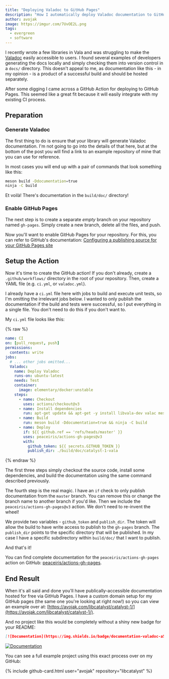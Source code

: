 ```yaml
---
title: "Deploying Valadoc to GitHub Pages"
description: "How I automatically deploy Valadoc documentation to GitHub Pages"
author: avojak
image: https://imgur.com/7UvOE2L.png
tags:
  - evergreen
  - software
---
```


I recently wrote a few libraries in Vala and was struggling to make the [Valadoc](https://wiki.gnome.org/Projects/Valadoc)
easily accessible to users. I found several examples of developers generating the docs locally and simply checking them
into version control in a `docs/` directory. This doesn't appeal to me, as documentation like this - in my opinion - is a 
product of a successful build and should be hosted separately.

After some digging I came across a GitHub Action for deploying to GitHub Pages. This seemed like a great fit because it will
easily integrate with my existing CI process.

## Preparation

### Generate Valadoc

The first thing to do is ensure that your library will generate Valadoc documentation. I'm not going to go into the details
of that here, but at the bottom of the post you will find a link to an example repository of mine that you can use for
reference.

In most cases you will end up with a pair of commands that look something like this:

```bash
meson build -Ddocumentation=true
ninja -C build
```

Et voilà! There's documentation in the `build/doc/` directory!

### Enable GitHub Pages

The next step is to create a separate *empty* branch on your repository named `gh-pages`. Simply create a new
branch, delete all the files, and push.

Now you'll want to enable GitHub Pages for your repository. For this, you can refer to GitHub's documentation: [Configuring a publishing source for your GitHub Pages site](https://docs.github.com/en/pages/getting-started-with-github-pages/configuring-a-publishing-source-for-your-github-pages-site)

## Setup the Action

Now it's time to create the GitHub action! If you don't already, create a `.github/workflows/` directory in the root of
your repository. Then, create a YAML file (e.g. `ci.yml`, or `valadoc.yml`).

I already have a `ci.yml` file here with jobs to build and execute unit tests, so I'm omitting the irrelevant jobs below. I wanted
to only publish the documentation if the build and tests were successful, so I put everything in a single file. You don't need
to do this if you don't want to.

My `ci.yml` file looks like this:

{% raw %}
```yaml
name: CI
on: [pull_request, push]
permissions:
  contents: write
jobs:
  # ... other jobs omitted...
  Valadoc:
    name: Deploy Valadoc
    runs-on: ubuntu-latest
    needs: Test
    container: 
      image: elementary/docker:unstable
    steps:
      - name: Checkout
        uses: actions/checkout@v3
      - name: Install dependencies
        run: apt-get update && apt-get -y install libvala-dev valac meson git
      - name: Build
        run: meson build -Ddocumentation=true && ninja -C build
      - name: Deploy
        if: ${{ github.ref == 'refs/heads/master' }}
        uses: peaceiris/actions-gh-pages@v3
        with:
          github_token: ${{ secrets.GITHUB_TOKEN }}
          publish_dir: ./build/doc/catalyst-1-vala
```
{% endraw %}

The first three steps simply checkout the source code, install some dependencies, and build the documentation using the
same command described previously.

The fourth step is the real magic. I have an `if` check to only publish documentation from the `master` branch. You can
remove this or change the branch name to another branch if you'd like. Then we include the `peaceiris/actions-gh-pages@v3`
action. We don't need to re-invent the wheel!

We provide two variables - `github_token` and `publish_dir`. The token will allow the build to have write access to publish
to the `gh-pages` branch. The `publish_dir` points to the specific directory that will be published. In my case I have a
specific subdirectory within `build/doc/` that I want to publish.

And that's it!

You can find complete documentation for the `peaceiris/actions-gh-pages` action on GitHub: [peaceiris/actions-gh-pages](https://github.com/peaceiris/actions-gh-pages).

## End Result

When it's all said and done you'll have publically-accessible documentation hosted for free via GitHub Pages. I have
a custom domain setup for my GitHub pages (the same one you're looking at right now!) so you can view an example over at:
[https://avojak.com/libcatalyst/catalyst-1/](https://avojak.com/libcatalyst/catalyst-1/).

And no project like this would be completely without a shiny new badge for your README:

```markdown
[![Documentation](https://img.shields.io/badge/documentation-valadoc-a56de2)](https://avojak.com/libcatalyst/catalyst-1/)
```

[![Documentation](https://img.shields.io/badge/documentation-valadoc-a56de2)](https://avojak.com/libcatalyst/catalyst-1/)

You can see a full example project using this exact process over on my GitHub:

{% include github-card.html
  user="avojak"
  repository="libcatalyst"
%}